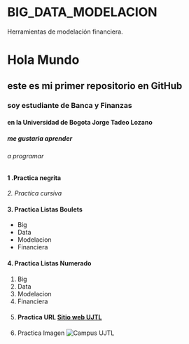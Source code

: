 # BIG_DATA_MODELACION
Herramientas de modelación financiera. 
# Hola Mundo
## este es mi primer repositorio en GitHub
### soy estudiante de Banca y Finanzas
#### en la Universidad de Bogota Jorge Tadeo Lozano
##### me gustaria aprender
###### a programar
#### **1 .Practica negrita**
*2. Practica cursiva*
#### 3. Practica Listas Boulets
* Big
* Data
* Modelacion
* Financiera
#### 4. Practica Listas Numerado
1. Big
2. Data
3. Modelacion
4. Financiera
5. #### Practica URL [Sitio web UJTL](https://utadeovirtual.utadeo.edu.co/)
6. Practica Imagen ![Campus UJTL](https://govco-prod-webutils.s3.amazonaws.com/uploads/2022-12-13/d50f15a1-7851-407a-98c4-5bb14ee301ae-1imagen_noticia.svg)
   
